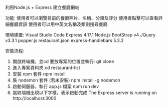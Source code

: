 利用Node.js + Express 建立餐廳網站

功能:
使用者可以瀏覽目前的餐廳照片、名稱、分類及評分
使用者點擊可以查看詳細餐廳資訊
使用者可以用中英文名稱及類別搜尋餐廳

環境建置:
Visual Studio Code
Express 4.17.1
Node.js
BootStrap v4
JQuery v3.3.1
popper.js
restaurant.json
express-handlebars 5.3.2

安裝流程:
1. 開啟終端機，並cd 要放專案的位置並執行: git clone 
2. 進入專案資料夾 cd restaurant-list
3. 安裝 npm 套件 npm install
4. 裝 nodemon 套件 (若未安裝) npm install -g nodemon
5. 啟動伺服器，執行 app.js 檔案 npm run dev
6. 當終端機出現以下字樣，表示啟動完成 The Express server is running on http://localhost:3000